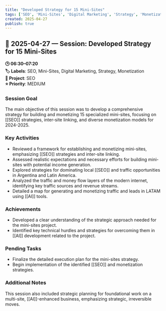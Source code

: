 ```yaml
---
title: "Developed Strategy for 15 Mini-Sites"
tags: ['SEO', 'Mini-Sites', 'Digital Marketing', 'Strategy', 'Monetization']
created: 2025-04-27
publish: true
---
```


## 📅 2025-04-27 — Session: Developed Strategy for 15 Mini-Sites

**🕒 06:30–07:20**  
**🏷️ Labels**: SEO, Mini-Sites, Digital Marketing, Strategy, Monetization  
**📂 Project**: SEO  
**⭐ Priority**: MEDIUM  


### Session Goal
The main objective of this session was to develop a comprehensive strategy for building and monetizing 15 specialized mini-sites, focusing on [[SEO]] strategies, inter-site linking, and diverse monetization models for 2024-2025.

### Key Activities
- Reviewed a framework for establishing and monetizing mini-sites, emphasizing [[SEO]] strategies and inter-site linking.
- Assessed realistic expectations and necessary efforts for building mini-sites with potential income generation.
- Explored strategies for dominating local [[SEO]] and traffic opportunities in Argentina and Latin America.
- Analyzed the traffic and money flow layers of the modern internet, identifying key traffic sources and revenue streams.
- Detailed a map for generating and monetizing traffic and leads in LATAM using [[AI]] tools.

### Achievements
- Developed a clear understanding of the strategic approach needed for the mini-sites project.
- Identified key technical hurdles and strategies for overcoming them in [[AI]] development related to the project.

### Pending Tasks
- Finalize the detailed execution plan for the mini-sites strategy.
- Begin implementation of the identified [[SEO]] and monetization strategies.

### Additional Notes
This session also included strategic planning for foundational work on a multi-site, [[AI]]-enhanced business, emphasizing strategic, irreversible moves.

